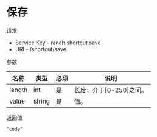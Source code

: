 # 保存

请求
- Service Key - ranch.shortcut.save
- URI - /shortcut/save

参数

|名称|类型|必须|说明|
|---|---|---|---|
|length|int|是|长度，介于[0-250]之间。|
|value|string|是|值。|

返回值
```
"code"
```
